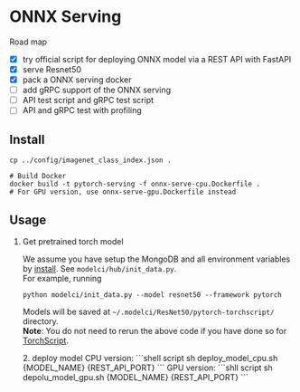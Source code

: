 # ONNX Serving

Road map  
- [x] try official script for deploying ONNX model via a REST API with FastAPI  
- [x] serve Resnet50  
- [x] pack a ONNX serving docker  
- [ ] add gRPC support of the ONNX serving  
- [ ] API test script and gRPC test script  
- [ ] API and gRPC test with profiling  

## Install

```shell script
cp ../config/imagenet_class_index.json .

# Build Docker
docker build -t pytorch-serving -f onnx-serve-cpu.Dockerfile .  
# For GPU version, use onnx-serve-gpu.Dockerfile instead
```

## Usage

<ol>
<li> Get pretrained torch model

We assume you have setup the MongoDB and all environment variables by [install](/README.md#installation). 
See `modelci/hub/init_data.py`.  
For example, running 
```shell script
python modelci/init_data.py --model resnet50 --framework pytorch
```
Models will be saved at `~/.modelci/ResNet50/pytorch-torchscript/` directory.  
**Note**: You do not need to rerun the above code if you have done so for [TorchScript](/modelci/hub/deployer/pytorch).

</li>
2. deploy model
    CPU version:
    ```shell script
    sh deploy_model_cpu.sh {MODEL_NAME} {REST_API_PORT}
    ```
    GPU version:
    ```shll script
    sh depolu_model_gpu.sh {MODEL_NAME} {REST_API_PORT}
    ```
</ol>
